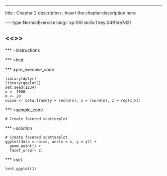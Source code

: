 ---
title       : Chapter 2
description : Insert the chapter description here

--- type:NormalExercise lang:r xp:100 skills:1 key:0491de7d21
## <<<New Exercise>>>


*** =instructions

*** =hint

*** =pre_exercise_code
```{r}
library(dplyr)
library(ggplot2)
set.seed(1234)
n <- 1000
k <- 20
noise <- data.frame(y = rnorm(n), x = rnorm(n), z = rep(1:k))
```

*** =sample_code
```{r}
# Create faceted scatterplot

```

*** =solution
```{r}
# Create faceted scatterplot
ggplot(data = noise, aes(x = x, y = y)) +
  geom_point() + 
  facet_wrap(~ z)
```

*** =sct
```{r}
test_ggplot(1)
```
